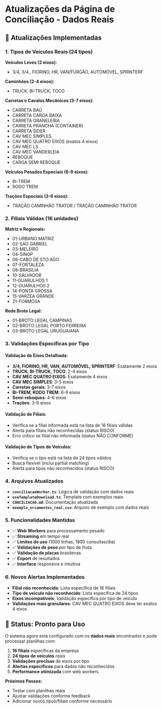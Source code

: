 # Atualizações da Página de Conciliação - Dados Reais

## 🎯 **Atualizações Implementadas**

### 1. **Tipos de Veículos Reais (24 tipos)**

**Veículos Leves (2 eixos):**

- 3/4, 3/4., FIORINO, HR, VAN/FURGÃO, AUTOMÓVEL, SPRINTERF

**Caminhões (2-4 eixos):**

- TRUCK, BI-TRUCK, TOCO

**Carretas e Cavalos Mecânicos (3-7 eixos):**

- CARRETA BAÚ
- CARRETA CARGA BAIXA
- CARRETA GRANELEIRA
- CARRETA PRANCHA (CONTAINER)
- CARRETA SIDER
- CAV MEC SIMPLES
- CAV MEC QUATRO EIXOS (exatos 4 eixos)
- CAV MEC LS
- CAV MEC VANDERLEIA
- REBOQUE
- CARGA SEMI REBOQUE

**Veículos Pesados Especiais (6-9 eixos):**

- BI-TREM
- RODO TREM

**Trações Especiais (3-6 eixos):**

- TRAÇÃO CAMINHÃO TRATOR / TRAÇÃO CAMINHÃO TRATOR

### 2. **Filiais Válidas (16 unidades)**

**Matriz e Regionais:**

- 01-URBANO MATRIZ
- 02-SAO GABRIEL
- 03-MELEIRO
- 04-SINOP
- 06-CABO DE STO AGO
- 07-FORTALEZA
- 08-BRASILIA
- 10-SALVADOR
- 11-GUARULHOS 1
- 12-GUARULHOS 2
- 14-PONTA GROSSA
- 15-VARZEA GRANDE
- 21-FORMOSA

**Rede Broto Legal:**

- 01-BROTO LEGAL CAMPINAS
- 02-BROTO LEGAL PORTO FERREIRA
- 03-BROTO LEGAL URUGUAIANA

### 3. **Validações Específicas por Tipo**

#### **Validação de Eixos Detalhada:**

- **3/4, FIORINO, HR, VAN, AUTOMÓVEL, SPRINTERF**: Exatamente 2 eixos
- **TRUCK, BI-TRUCK, TOCO**: 2-4 eixos
- **CAV MEC QUATRO EIXOS**: Exatamente 4 eixos
- **CAV MEC SIMPLES**: 3-5 eixos
- **Carretas gerais**: 3-7 eixos
- **BI-TREM, RODO TREM**: 6-9 eixos
- **Semi-reboques**: 4-6 eixos
- **Trações**: 3-6 eixos

#### **Validação de Filiais:**

- Verifica se a filial informada está na lista de 16 filiais válidas
- Alerta para filiais não reconhecidas (status RISCO)
- Erro crítico se filial não informada (status NÃO CONFORME)

#### **Validação de Tipos de Veículos:**

- Verifica se o tipo está na lista de 24 tipos válidos
- Busca flexível (inclui partial matching)
- Alerta para tipos não reconhecidos (status RISCO)

### 4. **Arquivos Atualizados**

- **`conciliacaoWorker.ts`**: Lógica de validação com dados reais
- **`useTemplateDownload.ts`**: Template com exemplos reais
- **`CONCILIACAO.md`**: Documentação atualizada
- **`exemplo_orcamentos_real.csv`**: Arquivo de exemplo com dados reais

### 5. **Funcionalidades Mantidas**

- ✅ **Web Workers** para processamento pesado
- ✅ **Streaming** em tempo real
- ✅ **Limites de uso** (1000 linhas, 1800 consultas/dia)
- ✅ **Validações de peso** por tipo de frota
- ✅ **Validação de placas** brasileiras
- ✅ **Export** de resultados
- ✅ **Interface** responsiva e intuitiva

### 6. **Novos Alertas Implementados**

- **Filial não reconhecida**: Lista específica de 16 filiais
- **Tipo de veículo não reconhecido**: Lista específica de 24 tipos
- **Eixos incompatíveis**: Validação específica por tipo de veículo
- **Validações mais granulares**: CAV MEC QUATRO EIXOS deve ter exatos 4 eixos

## 🚀 **Status: Pronto para Uso**

O sistema agora está configurado com os **dados reais** encontrados e pode processar planilhas com:

1. **16 filiais** específicas da empresa
2. **24 tipos de veículos** reais
3. **Validações precisas** de eixos por tipo
4. **Alertas específicos** para dados não reconhecidos
5. **Performance otimizada** com web workers

**Próximos Passos:**

- Testar com planilhas reais
- Ajustar validações conforme feedback
- Adicionar novos tipos/filiais conforme necessário
